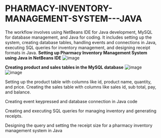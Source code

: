 # PHARMACY-INVENTORY-MANAGEMENT-SYSTEM---JAVA
The workflow involves using NetBeans IDE for Java development, MySQL for database management, and Java for coding. It includes setting up the system, creating database tables, handling events and connections in Java, executing SQL queries for inventory management, and designing receipt formats in Java.
**Setting up Pharmacy Inventory Management System using Java in NetBeans IDE**
![image](https://github.com/Bagyalakshmi1429/PHARMACY-INVENTORY-MANAGEMENT-SYSTEM---JAVA/assets/142560918/e5cea4a6-7b87-4c5c-8c18-f8f19b5fc113)


**Creating product and sales tables in the MySQL database**
![image](https://github.com/Bagyalakshmi1429/PHARMACY-INVENTORY-MANAGEMENT-SYSTEM---JAVA/assets/142560918/416b4271-214a-47bd-89df-d72dcd09108d)
![image](https://github.com/Bagyalakshmi1429/PHARMACY-INVENTORY-MANAGEMENT-SYSTEM---JAVA/assets/142560918/1d81244f-cc70-4e24-b8f0-9501b4f1be2a)

Setting up the product table with columns like id, product name, quantity, and price.
Creating the sales table with columns like sales id, sub total, pay, and balance.

Creating event keypressed and database connection in Java code

Creating and executing SQL queries for managing inventory and generating receipts.

Designing the query and setting the receipt size for a pharmacy inventory management system in Java



